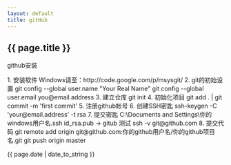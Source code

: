 ```yaml
---
layout: default
title: gitHub
---
```

<h2>{{ page.title }}</h2>
<p>github安装</p>
<p>
    1. 安装软件 Windows请至：http://code.google.com/p/msysgit/
    2. git的初始设置
        git config --global user.name "Your Real Name"
        git config --global user.email you@email.address
    3. 建立仓库 git init
    4. 初始化项目 git add . | git commit -m 'first commit'
    5. 注册github帐号
    6. 创建SSH密匙  ssh-keygen -C 'your@email.address' -t rsa
    7. 提交密匙 C:\Documents and Settings\你的windows用户名.ssh id_rsa.pub -> gitub
        测试 ssh -v git@github.com
    8. 提交代码
        git remote add origin git@github.com:你的github用户名/你的github项目名.git
        git push origin master
</p>
<p>{{ page.date | date_to_string }}</p>
